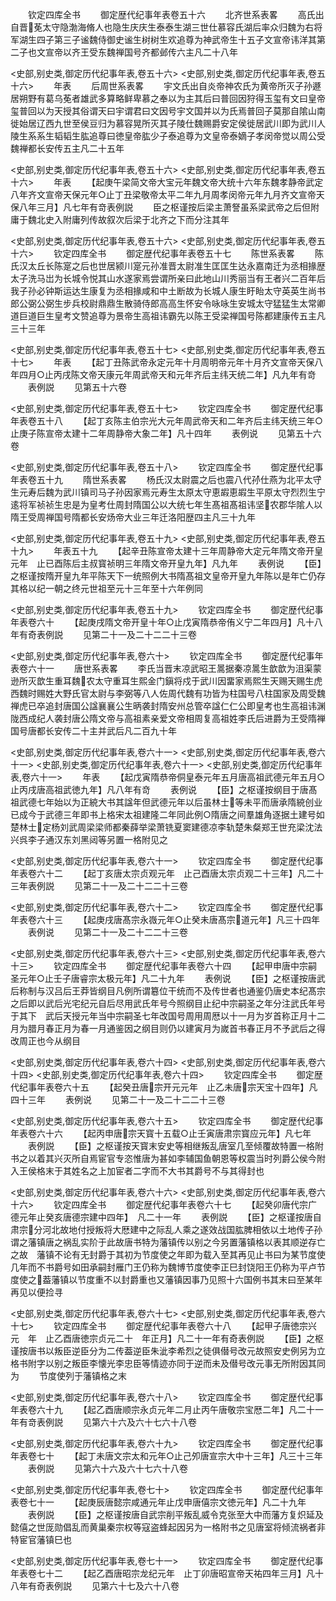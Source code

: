 <!-- { "loadSidebar": true } -->
　　钦定四库全书
　　御定歴代纪事年表卷五十六
　　北齐世系表畧
　　高氏出自晋莬太守隐渤海脩人也隐生庆庆生泰泰生湖三世仕慕容氏湖后率众归魏为右将军湖生四子第三子谧魏侍御史谧生树树生欢追尊为神武帝生十五子文宣帝讳洋其第二子也文宣帝以齐王受东魏禅国号齐都邺传六主凡二十八年







<史部,别史类,御定历代纪事年表,卷五十六>
<史部,别史类,御定历代纪事年表,卷五十六>
　　年表
　　后周世系表畧
　　宇文氏出自炎帝神农氏为黄帝所灭子孙遯居朔野有葛乌莬者雄武多算略鲜卑慕之奉以为主其后曰普回因狩得玉玺有文曰皇帝玺普回以为天授其俗谓天曰宇谓君曰文因号宇文国并以为氏焉普回子莫那自隂山南徙始居辽西九世至侯豆归为慕容晃所灭其子陵仕魏赐爵安定侯徙居武川即为武川人陵生系系生韬韬生肱追尊曰徳皇帝肱少子泰追尊为文皇帝泰嫡子孝闵帝觉以周公受魏禅都长安传五主凡二十五年




<史部,别史类,御定历代纪事年表,卷五十六>
<史部,别史类,御定历代纪事年表,卷五十六>
　　年表
　　【起庚午梁简文帝大宝元年魏文帝大统十六年东魏孝静帝武定八年齐文宣帝天保元年○止丁丑梁敬帝太平二年九月周孝闵帝元年九月齐文宣帝天保八年三月】凡七年有竒表例説
　　臣之枢谨按后梁主萧詧虽系梁武帝之后但附庸于魏北史入附庸列传故叙次后梁于北齐之下而分注其年









<史部,别史类,御定历代纪事年表,卷五十六>
<史部,别史类,御定历代纪事年表,卷五十六>
　　钦定四库全书
　　御定歴代纪事年表卷五十七
　　陈世系表畧
　　陈氏汉太丘长陈寔之后也世居颍川寔元孙准晋太尉准生匡匡生达永嘉南迁为丞相掾歴太子洗马岀为长城令悦其山水遂家焉尝谓所亲曰此地山川秀丽当有王者兴二百年后我子孙必钟斯运达生康复为丞相掾咸和中土断故为长城人康生盱眙太守英英生尚书郎公弼公弼生步兵校尉鼎鼎生散骑侍郎高高生怀安令咏咏生安城太守猛猛生太常卿道巨道巨生皇考文赞追尊为景帝生高祖讳霸先以陈王受梁禅国号陈都建康传五主凡三十三年



<史部,别史类,御定历代纪事年表,卷五十七>
<史部,别史类,御定历代纪事年表,卷五十七>
　　年表
　　【起丁丑陈武帝永定元年十月周明帝元年十月齐文宣帝天保八年四月○止丙戌陈文帝天康元年周武帝天和元年齐后主纬天统二年】凡九年有竒
　　表例説
　　见第五十六卷











<史部,别史类,御定历代纪事年表,卷五十七>
　　钦定四库全书
　　御定歴代纪事年表卷五十八
　　【起丁亥陈主伯宗光大元年周武帝天和二年齐后主纬天统三年○止庚子陈宣帝太建十二年周静帝大象二年】凡十四年
　　表例说
　　见第五十六卷










<史部,别史类,御定历代纪事年表,卷五十八>
　　钦定四库全书
　　御定歴代纪事年表卷五十九
　　隋世系表畧
　　杨氏汉太尉震之后也震八代孙仕燕为北平太守生元寿后魏为武川镇司马子孙因家焉元寿生太原太守恵嘏恵嘏生平原太守烈烈生宁逺将军祯祯生忠是为皇考仕周封隋国公以大统七年生髙祖髙祖讳坚农郡华隂人以隋王受周禅国号隋都长安炀帝大业三年迁洛阳歴四主凡三十九年






<史部,别史类,御定历代纪事年表,卷五十九>
<史部,别史类,御定历代纪事年表,卷五十九>
　　年表五十九
　　【起辛丑陈宣帝太建十三年周静帝大定元年隋文帝开皇元年　止已酉陈后主叔寳祯明三年隋文帝开皇九年】凡九年
　　表例说
　　【臣】之枢谨按隋开皇九年平陈天下一统照例大书隋髙祖文皇帝开皇九年陈以是年亡仍存其格以纪一朝之终元世祖至元十三年至十六年例同








<史部,别史类,御定历代纪事年表,卷五十九>
　　钦定四库全书
　　御定歴代纪事年表卷六十
　　【起庚戌隋文帝开皇十年○止戊寅隋恭帝侑义宁二年四月】凡十八年有奇表例説
　　见第二十一及二十二二十三卷











<史部,别史类,御定历代纪事年表,卷六十>
　　钦定四库全书
　　御定歴代纪事年表卷六十一
　　唐世系表畧
　　李氏当晋末凉武昭王暠据秦凉暠生歆歆为沮渠蒙逊所灭歆生重耳魏农太守重耳生熙金门鎭将戍于武川因畱家焉熙生天赐天赐生虎西魏时赐姓大野氏官太尉与李弼等八人佐周代魏有功皆为柱国号八柱国家及周受魏禅虎已卒追封唐国公諡襄襄公生昞袭封隋安州总管卒諡仁仁公即皇考也生高祖讳渊陇西成纪人袭封唐公隋文帝与高祖素亲爱文帝相周复高祖姓李氏后进爵为王受隋禅国号唐都长安传二十主并武后凡二百九十年



<史部,别史类,御定历代纪事年表,卷六十一>
<史部,别史类,御定历代纪事年表,卷六十一>
<史部,别史类,御定历代纪事年表,卷六十一>
<史部,别史类,御定历代纪事年表,卷六十一>
　　年表
　　【起戊寅隋恭帝侗皇泰元年五月唐高祖武德元年五月○止丙戌唐高祖武徳九年】凡八年有竒
　　表例说
　　【臣】之枢谨按纲目于唐髙祖武德七年始以为正綂大书其諡年但武德元年以后虽林士等未平而唐承隋綂创业已成今于武德三年即书上格宋太祖建隆二年同此例○隋唐之间羣雄角逐据土建号如楚林士定杨刘武周梁梁师都秦薛举梁萧铣夏窦建德凉李轨楚朱粲郑王世充梁沈法兴呉李子通汉东刘黑闼等另置一格附见之




<史部,别史类,御定历代纪事年表,卷六十一>
　　钦定四库全书
　　御定歴代纪事年表卷六十二
　　【起丁亥唐太宗贞观元年　止己酉唐太宗贞观二十三年】凡二十三年表例説
　　见第二十一及二十二二十三卷











<史部,别史类,御定历代纪事年表,卷六十二>
　　钦定四库全书
　　御定歴代纪事年表卷六十三
　　【起庚戌唐髙宗永嶶元年○止癸未唐髙宗道元年】凡三十四年
　　表例说
　　见第二十一及二十二二十三卷











<史部,别史类,御定历代纪事年表,卷六十三>
<史部,别史类,御定历代纪事年表,卷六十三>
　　钦定四库全书
　　御定歴代纪事年表卷六十四
　　【起甲申唐中宗嗣圣元年○止壬子唐睿宗太极元年】凡二十九年
　　表例说
　　【臣】之枢谨按唐武后称制与汉吕后王莽皆纲目凡例所谓簒位干统而不及传世者也通鉴仍唐史本纪髙宗之后即以武后光宅纪元自后尽用武氏年号今照纲目止纪中宗嗣圣之年分注武氏年号于其下　武后天授元年当中宗嗣圣七年改国号周用周厯以十一月为岁首称正月十二月为腊月春正月为春一月通鉴因之纲目则仍以建寅月为嵗首书春正月不予武后之得改周正也今从纲目



<史部,别史类,御定历代纪事年表,卷六十四>
<史部,别史类,御定历代纪事年表,卷六十四>
<史部,别史类,御定历代纪事年表,卷六十四>
　　钦定四库全书
　　御定歴代纪事年表卷六十五
　　【起癸丑唐宗开元元年　止乙未唐宗天宝十四年】凡四十三年
　　表例说
　　见第二十一及二十二二十三卷











<史部,别史类,御定历代纪事年表,卷六十五>
　　钦定四库全书
　　御定歴代纪事年表卷六十六
　　【起丙申唐宗天寳十五载○止壬寅唐肃宗寳应元年】凡七年
　　表例説
　　【臣】之枢谨按天寳末安史等相继叛乱唐室几至倾覆故特置一格附书之以着其兴灭所自焉宦官专恣惟唐为甚如李辅国鱼朝恩等权震当时列爵公侯今附入王侯格末于其姓名之上加宦者二字而不大书其爵号不与其得封也







<史部,别史类,御定历代纪事年表,卷六十六>
<史部,别史类,御定历代纪事年表,卷六十六>
　　钦定四库全书
　　御定歴代纪事年表卷六十七
　　【起癸卯唐代宗广德元年止癸亥唐德宗建中四年】　凡二十一年
　　表例説
　　【臣】之枢谨按唐自肃宗分河北故地付授叛将大厯建中之际乱人乘之遂效战国肱脾相依以土地传子孙谓之藩镇唐之祸乱实阶于此故唐书特为藩镇传以别之今另置藩镇格以表其顺逆存亡之故　藩镇不论有无封爵于其初为节度使之年即为载入至其再见止书曰为某节度使几年而不书爵号如田承嗣封雁门王仍称为魏博节度使李正巳封饶阳王仍称为平卢节度使之葢藩镇以节度重不以封爵重也又藩镇因事乃见照十六国例书其末曰至某年再见以便捡寻

<史部,别史类,御定历代纪事年表,卷六十七>
<史部,别史类,御定历代纪事年表,卷六十七>
　　钦定四库全书
　　御定歴代纪事年表卷六十八
　　【起甲子唐徳宗兴元　年　止乙酉唐徳宗贞元二十　年正月】凡二十一年有奇表例説
　　【臣】之枢谨按唐书以叛臣逆臣分为二传葢逆臣朱泚李希烈之徒俱僣号改元故照安史例另为立格书附字以别之叛臣李懐光李忠臣等情迹亦同于逆而未及僣号改元事无所附因其同为
　　节度使列于藩镇格之末







<史部,别史类,御定历代纪事年表,卷六十八>
　　钦定四库全书
　　御定歴代纪事年表卷六十九
　　【起乙酉唐顺宗永贞元年二月止丙午唐敬宗宝厯二年】凡二十一年有竒表例説
　　见第六十六及六十七六十八卷











<史部,别史类,御定历代纪事年表,卷六十九>
　　钦定四库全书
　　御定歴代纪事年表卷七十
　　【起丁未唐文宗太和元年○止己夘唐宣宗大中十三年】凡三十三年
　　表例説
　　见第六十六及六十七六十八卷











<史部,别史类,御定历代纪事年表,卷七十>
　　钦定四库全书
　　御定歴代纪事年表卷七十一
　　【起庚辰唐懿宗咸通元年止戊申唐僖宗文徳元年】凡二十九年
　　表例説
　　【臣】之枢谨按唐自武宗削平叛乱威令克张至大中而藩方复炽延及懿僖之世厐勋倡乱而黄巢秦宗权等寇盗蜂起因另为一格附书之见唐室将倾流祸者非特宦官藩镇巳也








<史部,别史类,御定历代纪事年表,卷七十一>
　　钦定四库全书
　　御定歴代纪事年表卷七十二
　　【起乙酉唐昭宗龙纪元年　止丁卯唐昭宣帝天祐四年三月】凡十八年有奇表例説
　　见第六十七及六十八卷











